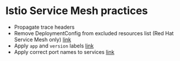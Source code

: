 # Istio Service Mesh practices

- Propagate trace headers
- Remove DeploymentConfig from excluded resources list (Red Hat Service Mesh only) [link](https://access.redhat.com/solutions/5359141)
- Apply `app` and `version` labels [link](https://istio.io/latest/docs/ops/deployment/requirements/)
- Apply correct port names to services [link](https://istio.io/latest/docs/ops/deployment/requirements/)
